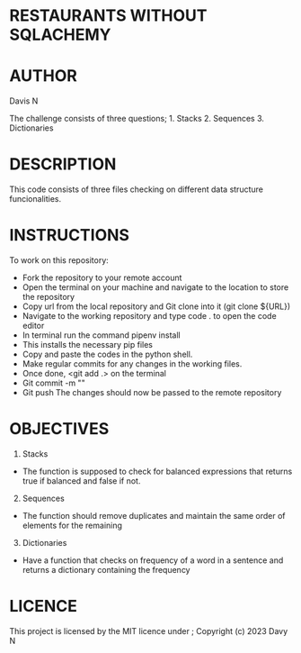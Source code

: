 # RESTAURANTS WITHOUT SQLACHEMY

# AUTHOR
Davis N

The challenge consists of three questions;
    1. Stacks
    2. Sequences
    3. Dictionaries

# DESCRIPTION
This code consists of three files checking on different data structure funcionalities. 

# INSTRUCTIONS
 To work on this repository:
- Fork the repository to your remote account
- Open the terminal on your machine and navigate to the location to store the repository
- Copy url from the local repository and Git clone into it (git clone ${URL})
- Navigate to the working repository and type code . to open the code editor
- In terminal run the command 
    pipenv install
- This installs the necessary pip files
- Copy and paste the codes in the python shell.
- Make regular commits for any changes in the working files.
- Once done, <git add .> on the terminal
- Git commit -m "<text>"
- Git push
The changes should now be passed to the remote repository 


# OBJECTIVES
 1. Stacks 
 - The function is supposed to check for balanced expressions that returns true if balanced and false if not.

 2. Sequences
 - The function should remove duplicates and maintain the same order of elements for the remaining

 3. Dictionaries
 - Have a function that checks on frequency of a word in a sentence and returns a dictionary containing the frequency

 # LICENCE
This project is licensed by the MIT licence under ; Copyright (c) 2023 Davy N



